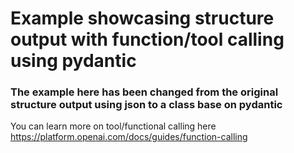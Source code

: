 # Example showcasing structure output with function/tool calling using pydantic

### The example here has been changed from the original structure output using json to a class base on pydantic

You can learn more on tool/functional calling here https://platform.openai.com/docs/guides/function-calling
